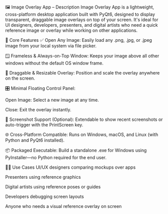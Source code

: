 🖼️ Image Overlay App – Description
Image Overlay App is a lightweight, cross-platform desktop application built with PyQt6, designed to display transparent, draggable image overlays on top of your screen. It's ideal for UI designers, developers, presenters, and digital artists who need a quick reference image or overlay while working on other applications.

🔧 Core Features
✅ Open Any Image: Easily load any .png, .jpg, or .jpeg image from your local system via file picker.

🪟 Frameless & Always-on-Top Window: Keeps your image above all other windows without the default OS window frame.

🎯 Draggable & Resizable Overlay: Position and scale the overlay anywhere on the screen.

🎛️ Minimal Floating Control Panel:

Open Image: Select a new image at any time.

Close: Exit the overlay instantly.

📸 Screenshot Support (Optional): Extendable to show recent screenshots or auto-trigger with the PrintScreen key.

🌐 Cross-Platform Compatible: Runs on Windows, macOS, and Linux (with Python and PyQt6 installed).

📦 Packaged Executable: Build a standalone .exe for Windows using PyInstaller—no Python required for the end user.

🧑‍💻 Use Cases
UI/UX designers comparing mockups over apps

Presenters using reference graphics

Digital artists using reference poses or guides

Developers debugging screen layouts

Anyone who needs a visual reference overlay on screen